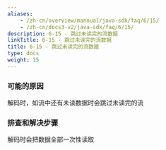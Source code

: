 ```yaml
---
aliases:
    - /zh-cn/overview/mannual/java-sdk/faq/6/15/
    - /zh-cn/docs3-v2/java-sdk/faq/6/15/
description: 6-15 - 跳过未读完的流数据
linkTitle: 6-15 - 跳过未读完的流数据
title: 6-15 - 跳过未读完的流数据
type: docs
weight: 15
---
```







### 可能的原因

解码时，如流中还有未读数据时会跳过未读完的流

### 排查和解决步骤

解码时会把数据全部一次性读取